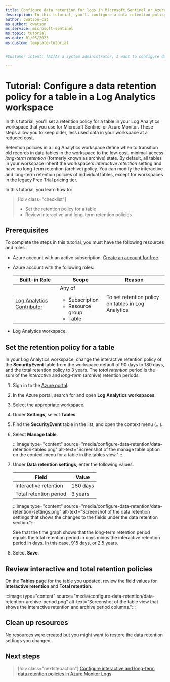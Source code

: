 ```yaml
---
title: Configure data retention for logs in Microsoft Sentinel or Azure Monitor
description: In this tutorial, you'll configure a data retention policy for a table in a Log Analytics workspace. 
author: cwatson-cat
ms.author: cwatson
ms.service: microsoft-sentinel
ms.topic: tutorial 
ms.date: 01/05/2023
ms.custom: template-tutorial


#Customer intent: [AI]As a system administrator, I want to configure data retention policies for tables in a Log Analytics workspace so that I can manage Microsoft Sentinel storage costs and ensure compliance with data retention requirements.

---
```


# Tutorial: Configure a data retention policy for a table in a Log Analytics workspace

In this tutorial, you'll set a retention policy for a table in your Log Analytics workspace that you use for Microsoft Sentinel or Azure Monitor. These steps allow you to keep older, less used data in your workspace at a reduced cost.

Retention policies in a Log Analytics workspace define when to transition old records in data tables in the workspace to the low-cost, minimal-access *long-term retention* (formerly known as archive) state. By default, all tables in your workspace inherit the workspace's *interactive retention* setting and have no long-term retention (archive) policy. You can modify the interactive and long-term retention policies of individual tables, except for workspaces in the legacy Free Trial pricing tier.

In this tutorial, you learn how to:

> [!div class="checklist"]
> * Set the retention policy for a table
> * Review interactive and long-term retention policies

## Prerequisites

To complete the steps in this tutorial, you must have the following resources and roles.

- Azure account with an active subscription. [Create an account for free](https://azure.microsoft.com/free/?WT.mc_id=A261C142F).

- Azure account with the following roles:

  | Built-in Role | Scope | Reason |
  | ------------- | ----- | ------ | 
  | [Log Analytics Contributor](../role-based-access-control/built-in-roles.md) | Any of<ul><li>Subscription<li>Resource group<li>Table | To set retention policy on tables in Log Analytics |

- Log Analytics workspace.

## Set the retention policy for a table

In your Log Analytics workspace, change the interactive retention policy of the **SecurityEvent** table  from the workspace default of 90 days to 180 days, and the total retention policy to 3 years. The *total retention* period is the sum of the *interactive* and *long-term* (archive) retention periods.

1. Sign in to the [Azure portal](https://portal.azure.com).

1. In the Azure portal, search for and open **Log Analytics workspaces**.

1. Select the appropriate workspace.

1. Under **Settings**, select **Tables**.

1. Find the **SecurityEvent** table in the list, and open the context menu (...).

1. Select **Manage table**.

   :::image type="content" source="media/configure-data-retention/data-retention-tables.png" alt-text="Screenshot of the manage table option on the context menu for a table in the tables view.":::

1. Under **Data retention settings**, enter the following values.

   | Field | Value |
   | ----- | ----- |
   | Interactive retention | 180 days |
   | Total retention period | 3 years |

   :::image type="content" source="media/configure-data-retention/data-retention-settings.png" alt-text="Screenshot of the data retention settings that shows the changes to the fields under the data retention section.":::

   See that the time graph shows that the long-term retention period equals the total retention period in days minus the interactive retention period in days. In this case, 915 days, or 2.5 years.

1. Select **Save**.

## Review interactive and total retention policies

On the **Tables** page for the table you updated, review the field values for **Interactive retention** and **Total retention**. 

:::image type="content" source="media/configure-data-retention/data-retention-archive-period.png" alt-text="Screenshot of the table view that shows the interactive retention and archive period columns.":::

## Clean up resources

No resources were created but you might want to restore the data retention settings you changed.

## Next steps

> [!div class="nextstepaction"]
> [Configure interactive and long-term data retention policies in Azure Monitor Logs](../azure-monitor/logs/data-retention-configure.md)
